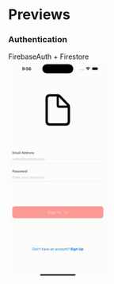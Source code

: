 # Previews
### Authentication<br>
FirebaseAuth + Firestore <br>
<img src="https://github.com/devrun2016/Previews/blob/main/auth.gif" width=200>
